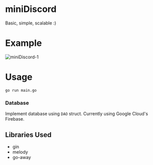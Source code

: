 # miniDiscord
Basic, simple, scalable :)

# Example
![miniDiscord-1](https://user-images.githubusercontent.com/75096034/194345156-2f24770d-4d5c-448e-b4f9-65ba8f6205ab.gif)

# Usage
`go run main.go`

### Database
Implement database using `DAO` struct.
Currently using Google Cloud's Firebase.

## Libraries Used
- gin
- melody
- go-away
